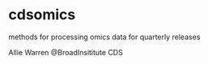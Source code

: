# cdsomics
methods for processing omics data for quarterly releases

Allie Warren @BroadInsititute CDS